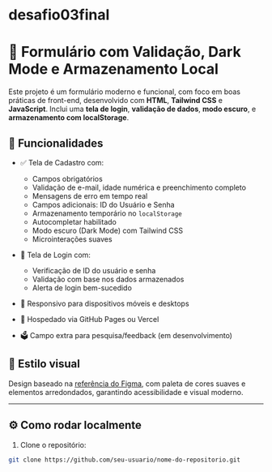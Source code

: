 # desafio03final
# 📝 Formulário com Validação, Dark Mode e Armazenamento Local

Este projeto é um formulário moderno e funcional, com foco em boas práticas de front-end, desenvolvido com **HTML**, **Tailwind CSS** e **JavaScript**. Inclui uma **tela de login**, **validação de dados**, **modo escuro**, e **armazenamento com localStorage**.

## 📌 Funcionalidades

- ✅ Tela de Cadastro com:
  - Campos obrigatórios
  - Validação de e-mail, idade numérica e preenchimento completo
  - Mensagens de erro em tempo real
  - Campos adicionais: ID do Usuário e Senha
  - Armazenamento temporário no `localStorage`
  - Autocompletar habilitado
  - Modo escuro (Dark Mode) com Tailwind CSS
  - Microinterações suaves

- 🔐 Tela de Login com:
  - Verificação de ID do usuário e senha
  - Validação com base nos dados armazenados
  - Alerta de login bem-sucedido

- 📱 Responsivo para dispositivos móveis e desktops
- 🚀 Hospedado via GitHub Pages ou Vercel
- 🗳️ Campo extra para pesquisa/feedback (em desenvolvimento)

## 🎨 Estilo visual

Design baseado na [referência do Figma](https://www.figma.com/design/vImaUUHTU0IkZOsPz3Dl0c/DESIGN-TRILHA-FORMULARIO), com paleta de cores suaves e elementos arredondados, garantindo acessibilidade e visual moderno.

---

## ⚙️ Como rodar localmente

1. Clone o repositório:
```bash
git clone https://github.com/seu-usuario/nome-do-repositorio.git
